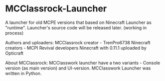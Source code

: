 # MCClassrock-Launcher
A launcher for old MCPE versions that based on Ninecraft Launcher as "runtime".
Launcher's source code will be released later.
(working in process)

Authors and uploaders:
MCClassrock creator - TrenPro6738
Ninecraft creators - MCPI Revival developers
Ninecraft with 0.11.1 uploaded by Opticraft

About MCClassrock:
MCClasswork launcher have a two variants - Console version (as main version) and UI-version. MCClasswork Launcher was written in Python.
